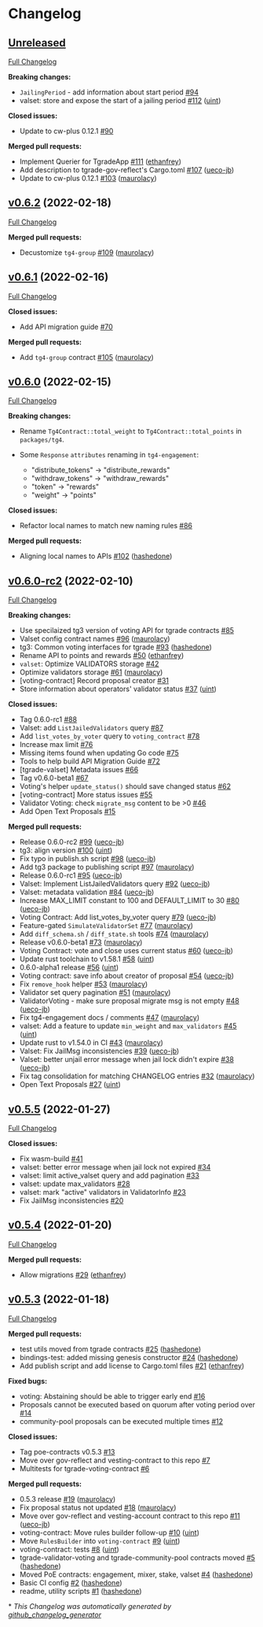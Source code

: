 # Changelog

## [Unreleased](https://github.com/confio/poe-contracts/tree/HEAD)

[Full Changelog](https://github.com/confio/poe-contracts/compare/v0.6.2...HEAD)

**Breaking changes:**

- `JailingPeriod` - add information about start period [\#94](https://github.com/confio/poe-contracts/issues/94)
- valset: store and expose the start of a jailing period [\#112](https://github.com/confio/poe-contracts/pull/112) ([uint](https://github.com/uint))

**Closed issues:**

- Update to cw-plus 0.12.1 [\#90](https://github.com/confio/poe-contracts/issues/90)

**Merged pull requests:**

- Implement Querier for TgradeApp [\#111](https://github.com/confio/poe-contracts/pull/111) ([ethanfrey](https://github.com/ethanfrey))
- Add description to tgrade-gov-reflect's Cargo.toml [\#107](https://github.com/confio/poe-contracts/pull/107) ([ueco-jb](https://github.com/ueco-jb))
- Update to cw-plus 0.12.1 [\#103](https://github.com/confio/poe-contracts/pull/103) ([maurolacy](https://github.com/maurolacy))

## [v0.6.2](https://github.com/confio/poe-contracts/tree/v0.6.2) (2022-02-18)

[Full Changelog](https://github.com/confio/poe-contracts/compare/v0.6.1...v0.6.2)

**Merged pull requests:**

- Decustomize `tg4-group` [\#109](https://github.com/confio/poe-contracts/pull/109) ([maurolacy](https://github.com/maurolacy))

## [v0.6.1](https://github.com/confio/poe-contracts/tree/v0.6.1) (2022-02-16)

[Full Changelog](https://github.com/confio/poe-contracts/compare/v0.6.0...v0.6.1)

**Closed issues:**

- Add API migration guide [\#70](https://github.com/confio/poe-contracts/issues/70)

**Merged pull requests:**

- Add `tg4-group` contract [\#105](https://github.com/confio/poe-contracts/pull/105) ([maurolacy](https://github.com/maurolacy))

## [v0.6.0](https://github.com/confio/poe-contracts/tree/v0.6.0) (2022-02-15)

[Full Changelog](https://github.com/confio/poe-contracts/compare/v0.6.0-rc2...v0.6.0)

**Breaking changes:**

- Rename `Tg4Contract::total_weight` to `Tg4Contract::total_points` in `packages/tg4`.

- Some `Response` `attributes` renaming in `tg4-engagement`:
  - "distribute_tokens" -> "distribute_rewards"
  - "withdraw_tokens" -> "withdraw_rewards"
  - "token" -> "rewards"
  -  "weight" -> "points"

**Closed issues:**

- Refactor local names to match new naming rules [\#86](https://github.com/confio/poe-contracts/issues/86)

**Merged pull requests:**

- Aligning local names to APIs [\#102](https://github.com/confio/poe-contracts/pull/102) ([hashedone](https://github.com/hashedone))

## [v0.6.0-rc2](https://github.com/confio/poe-contracts/tree/v0.6.0-rc2) (2022-02-10)

[Full Changelog](https://github.com/confio/poe-contracts/compare/v0.5.5...v0.6.0-rc2)

**Breaking changes:**

- Use specilaized tg3 version of voting API for tgrade contracts [\#85](https://github.com/confio/poe-contracts/issues/85)
- Valset config contract names [\#96](https://github.com/confio/poe-contracts/pull/96) ([maurolacy](https://github.com/maurolacy))
- tg3: Common voting interfaces for tgrade [\#93](https://github.com/confio/poe-contracts/pull/93) ([hashedone](https://github.com/hashedone))
- Rename API to points and rewards [\#50](https://github.com/confio/poe-contracts/pull/50) ([ethanfrey](https://github.com/ethanfrey))
- `valset`: Optimize VALIDATORS storage [\#42](https://github.com/confio/poe-contracts/issues/42)
- Optimize validators storage [\#61](https://github.com/confio/poe-contracts/pull/61) ([maurolacy](https://github.com/maurolacy))
- \[voting-contract\] Record proposal creator [\#31](https://github.com/confio/poe-contracts/issues/31)
- Store information about operators' validator status [\#37](https://github.com/confio/poe-contracts/pull/37) ([uint](https://github.com/uint))

**Closed issues:**

- Tag 0.6.0-rc1 [\#88](https://github.com/confio/poe-contracts/issues/88)
- Valset: add `ListJailedValidators` query [\#87](https://github.com/confio/poe-contracts/issues/87)
- Add `list_votes_by_voter` query to `voting_contract` [\#78](https://github.com/confio/poe-contracts/issues/78)
- Increase max limit [\#76](https://github.com/confio/poe-contracts/issues/76)
- Missing items found when updating Go code [\#75](https://github.com/confio/poe-contracts/issues/75)
- Tools to help build API Migration Guide [\#72](https://github.com/confio/poe-contracts/issues/72)
- \[tgrade-valset\] Metadata issues [\#66](https://github.com/confio/poe-contracts/issues/66)
- Tag v0.6.0-beta1 [\#67](https://github.com/confio/poe-contracts/issues/67)
- Voting's helper `update_status()` should save changed status [\#62](https://github.com/confio/poe-contracts/issues/62)
- \[voting-contract\] More status issues [\#55](https://github.com/confio/poe-contracts/issues/55)
- Validator Voting: check `migrate_msg` content to be \>0 [\#46](https://github.com/confio/poe-contracts/issues/46)
- Add Open Text Proposals [\#15](https://github.com/confio/poe-contracts/issues/15)

**Merged pull requests:**

- Release 0.6.0-rc2 [\#99](https://github.com/confio/poe-contracts/pull/99) ([ueco-jb](https://github.com/ueco-jb))
- tg3: align version [\#100](https://github.com/confio/poe-contracts/pull/100) ([uint](https://github.com/uint))
- Fix typo in publish.sh script [\#98](https://github.com/confio/poe-contracts/pull/98) ([ueco-jb](https://github.com/ueco-jb))
- Add tg3 package to publishing script [\#97](https://github.com/confio/poe-contracts/pull/97) ([maurolacy](https://github.com/maurolacy))
- Release 0.6.0-rc1 [\#95](https://github.com/confio/poe-contracts/pull/95) ([ueco-jb](https://github.com/ueco-jb))
- Valset: Implement ListJailedValidators query [\#92](https://github.com/confio/poe-contracts/pull/92) ([ueco-jb](https://github.com/ueco-jb))
- Valset: metadata validation [\#84](https://github.com/confio/poe-contracts/pull/84) ([ueco-jb](https://github.com/ueco-jb))
- Increase MAX\_LIMIT constant to 100 and DEFAULT\_LIMIT to 30 [\#80](https://github.com/confio/poe-contracts/pull/80) ([ueco-jb](https://github.com/ueco-jb))
- Voting Contract: Add list\_votes\_by\_voter query [\#79](https://github.com/confio/poe-contracts/pull/79) ([ueco-jb](https://github.com/ueco-jb))
- Feature-gated `SimulateValidatorSet` [\#77](https://github.com/confio/poe-contracts/pull/77) ([maurolacy](https://github.com/maurolacy))
- Add `diff_schema.sh` / `diff_state.sh` tools [\#74](https://github.com/confio/poe-contracts/pull/74) ([maurolacy](https://github.com/maurolacy))
- Release v0.6.0-beta1 [\#73](https://github.com/confio/poe-contracts/pull/73) ([maurolacy](https://github.com/maurolacy))
- Voting Contract: vote and close uses current status [\#60](https://github.com/confio/poe-contracts/pull/60) ([ueco-jb](https://github.com/ueco-jb))
- Update rust toolchain to v1.58.1 [\#58](https://github.com/confio/poe-contracts/pull/58) ([uint](https://github.com/uint))
- 0.6.0-alpha1 release [\#56](https://github.com/confio/poe-contracts/pull/56) ([uint](https://github.com/uint))
- Voting contract: save info about creator of proposal [\#54](https://github.com/confio/poe-contracts/pull/54) ([ueco-jb](https://github.com/ueco-jb))
- Fix `remove_hook` helper [\#53](https://github.com/confio/poe-contracts/pull/53) ([maurolacy](https://github.com/maurolacy))
- Validator set query pagination [\#51](https://github.com/confio/poe-contracts/pull/51) ([maurolacy](https://github.com/maurolacy))
- ValidatorVoting - make sure proposal migrate msg is not empty [\#48](https://github.com/confio/poe-contracts/pull/48) ([ueco-jb](https://github.com/ueco-jb))
- Fix tg4-engagement docs / comments [\#47](https://github.com/confio/poe-contracts/pull/47) ([maurolacy](https://github.com/maurolacy))
- valset: Add a feature to update `min_weight` and `max_validators` [\#45](https://github.com/confio/poe-contracts/pull/45) ([uint](https://github.com/uint))
- Update rust to v1.54.0 in CI [\#43](https://github.com/confio/poe-contracts/pull/43) ([maurolacy](https://github.com/maurolacy))
- Valset: Fix JailMsg inconsistencies [\#39](https://github.com/confio/poe-contracts/pull/39) ([ueco-jb](https://github.com/ueco-jb))
- Valset: better unjail error message when jail lock didn't expire [\#38](https://github.com/confio/poe-contracts/pull/38) ([ueco-jb](https://github.com/ueco-jb))
- Fix tag consolidation for matching CHANGELOG entries [\#32](https://github.com/confio/poe-contracts/pull/32) ([maurolacy](https://github.com/maurolacy))
- Open Text Proposals [\#27](https://github.com/confio/poe-contracts/pull/27) ([uint](https://github.com/uint))

## [v0.5.5](https://github.com/confio/poe-contracts/tree/v0.5.5) (2022-01-27)

[Full Changelog](https://github.com/confio/poe-contracts/compare/v0.5.4...v0.5.5)

**Closed issues:**

- Fix wasm-build [\#41](https://github.com/confio/poe-contracts/issues/41)
- valset: better error message when jail lock not expired [\#34](https://github.com/confio/poe-contracts/issues/34)
- valset: limit active\_valset query and add pagination [\#33](https://github.com/confio/poe-contracts/issues/33)
- valset: update max\_validators [\#28](https://github.com/confio/poe-contracts/issues/28)
- valset: mark "active" validators in ValidatorInfo [\#23](https://github.com/confio/poe-contracts/issues/23)
- Fix JailMsg inconsistencies [\#20](https://github.com/confio/poe-contracts/issues/20)

## [v0.5.4](https://github.com/confio/poe-contracts/tree/v0.5.4) (2022-01-20)

[Full Changelog](https://github.com/confio/poe-contracts/compare/v0.5.3-2...v0.5.4)

**Merged pull requests:**

- Allow migrations [\#29](https://github.com/confio/poe-contracts/pull/29) ([ethanfrey](https://github.com/ethanfrey))

## [v0.5.3](https://github.com/confio/poe-contracts/tree/v0.5.3-2) (2022-01-18)

[Full Changelog](https://github.com/confio/poe-contracts/compare/7a91033173dbd32d835373b31ad1c1b7c7db4296...v0.5.3-2)

**Merged pull requests:**

- test utils moved from tgrade contracts [\#25](https://github.com/confio/poe-contracts/pull/25) ([hashedone](https://github.com/hashedone))
- bindings-test: added missing genesis constructor [\#24](https://github.com/confio/poe-contracts/pull/24) ([hashedone](https://github.com/hashedone))
- Add publish script and add license to Cargo.toml files [\#21](https://github.com/confio/poe-contracts/pull/21) ([ethanfrey](https://github.com/ethanfrey))

**Fixed bugs:**

- voting: Abstaining should be able to trigger early end [\#16](https://github.com/confio/poe-contracts/issues/16)
- Proposals cannot be executed based on quorum after voting period over [\#14](https://github.com/confio/poe-contracts/issues/14)
- community-pool proposals can be executed multiple times [\#12](https://github.com/confio/poe-contracts/issues/12)

**Closed issues:**

- Tag poe-contracts v0.5.3 [\#13](https://github.com/confio/poe-contracts/issues/13)
- Move over gov-reflect and vesting-contract to this repo [\#7](https://github.com/confio/poe-contracts/issues/7)
- Multitests for tgrade-voting-contract [\#6](https://github.com/confio/poe-contracts/issues/6)

**Merged pull requests:**

- 0.5.3 release [\#19](https://github.com/confio/poe-contracts/pull/19) ([maurolacy](https://github.com/maurolacy))
- Fix proposal status not updated [\#18](https://github.com/confio/poe-contracts/pull/18) ([maurolacy](https://github.com/maurolacy))
- Move over gov-reflect and vesting-account contract to this repo [\#11](https://github.com/confio/poe-contracts/pull/11) ([ueco-jb](https://github.com/ueco-jb))
- voting-contract: Move rules builder follow-up [\#10](https://github.com/confio/poe-contracts/pull/10) ([uint](https://github.com/uint))
- Move `RulesBuilder` into `voting-contract` [\#9](https://github.com/confio/poe-contracts/pull/9) ([uint](https://github.com/uint))
- voting-contract: tests [\#8](https://github.com/confio/poe-contracts/pull/8) ([uint](https://github.com/uint))
- tgrade-validator-voting and tgrade-community-pool contracts moved [\#5](https://github.com/confio/poe-contracts/pull/5) ([hashedone](https://github.com/hashedone))
- Moved PoE contracts: engagement, mixer, stake, valset [\#4](https://github.com/confio/poe-contracts/pull/4) ([hashedone](https://github.com/hashedone))
- Basic CI config [\#2](https://github.com/confio/poe-contracts/pull/2) ([hashedone](https://github.com/hashedone))
- readme, utility scripts [\#1](https://github.com/confio/poe-contracts/pull/1) ([hashedone](https://github.com/hashedone))


\* *This Changelog was automatically generated by [github_changelog_generator](https://github.com/github-changelog-generator/github-changelog-generator)*
